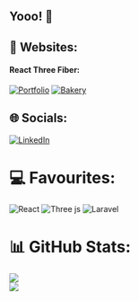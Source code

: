 
## Yooo! 🤝
 
## 📡 Websites:

#### React Three Fiber:
[![Portfolio](https://img.shields.io/badge/portfolio_3d-purple)](https://www.gburapeter.info/) 
[![Bakery](https://img.shields.io/badge/bakery_3d-purple)](https://r3f-bakery-animation.vercel.app/) 



## 🌐 Socials:
[![LinkedIn](https://img.shields.io/badge/LinkedIn-%230077B5.svg?logo=linkedin&logoColor=white)](https://linkedin.com/in/https://www.linkedin.com/in/p%C3%A9ter-ghiurutan-bura-2765a41a2/) 

# 💻 Favourites:
![React](https://img.shields.io/badge/react-%2320232a.svg?style=for-the-badge&logo=react&logoColor=%2361DAFB) ![Three js](https://img.shields.io/badge/threejs-black?style=for-the-badge&logo=three.js&logoColor=white) ![Laravel](https://img.shields.io/badge/laravel-%23FF2D20.svg?style=for-the-badge&logo=laravel&logoColor=white)

# 📊 GitHub Stats:

![](https://github-readme-streak-stats.herokuapp.com/?user=gburapeter&theme=rose_pine&hide_border=false)<br/>
![](https://github-readme-stats.vercel.app/api/top-langs/?username=gburapeter&theme=rose_pine&hide_border=false&include_all_commits=true&count_private=true&layout=compact)

